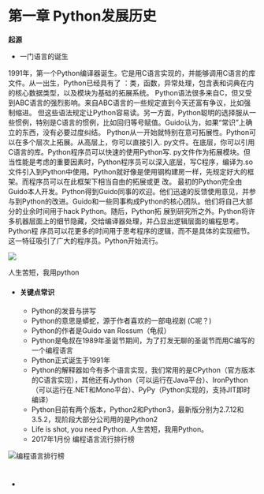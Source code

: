 # 第一章 **Python发展历史**

**起源**

* 一门语言的诞生

1991年，第一个Python编译器诞生。它是用C语言实现的，并能够调用C语言的库文件。从一出生，Python已经具有了 ：类，函数，异常处理，包含表和词典在内的核心数据类型，以及模块为基础的拓展系统。 Python语法很多来自C，但又受到ABC语言的强烈影响。来自ABC语言的一些规定直到今天还富有争议，比如强制缩进。 但这些语法规定让Python容易读。另一方面，Python聪明的选择服从一些惯例，特别是C语言的惯例，比如回归等号赋值。Guido认为，如果“常识”上确立的东西，没有必要过度纠结。 Python从一开始就特别在意可拓展性。Python可以在多个层次上拓展。从高层上，你可以直接引入. py文件。在底层，你可以引用C语言的库。Python程序员可以快速的使用Python写. py文件作为拓展模块。但当性能是考虑的重要因素时，Python程序员可以深入底层，写C程序，编译为.so文件引入到Python中使用。Python就好像是使用钢构建房一样，先规定好大的框架。而程序员可以在此框架下相当自由的拓展或更 改。 最初的Python完全由Guido本人开发。Python得到Guido同事的欢迎。他们迅速的反馈使用意见，并参与到Python的改进。Guido和一些同事构成Python的核心团队。他们将自己大部分的业余时间用于hack Python。随后，Python拓 展到研究所之外。Python将许多机器层面上的细节隐藏，交给编译器处理，并凸显出逻辑层面的编程思考。Python程 序员可以花更多的时间用于思考程序的逻辑，而不是具体的实现细节。这一特征吸引了广大的程序员。Python开始流行。

![](cid:039fd28dc61b6268ecfd6470f0b5c309)

人生苦短，我用python

* #### 关键点常识

  * Python的发音与拼写
  * Python的意思是蟒蛇，源于作者喜欢的一部电视剧 \(C呢？\)
  * Python的作者是Guido van Rossum（龟叔）
  * Python是龟叔在1989年圣诞节期间，为了打发无聊的圣诞节而用C编写的一个编程语言
  * Python正式诞生于1991年
  * Python的解释器如今有多个语言实现，我们常用的是CPython（官方版本的C语言实现），其他还有Jython（可以运行在Java平台）、IronPython（可以运行在.NET和Mono平台）、PyPy（Python实现的，支持JIT即时编译）
  * Python目前有两个版本，Python2和Python3，最新版分别为2.7.12和3.5.2，现阶段大部分公司用的是Python2
  * Life is shot, you need Python. 人生苦短，我用Python。
  * 2017年1月份 编程语言流行排行榜

![](cid:4825281213203c2a7e410eb0291be54c "编程语言排行榜")

* # 



